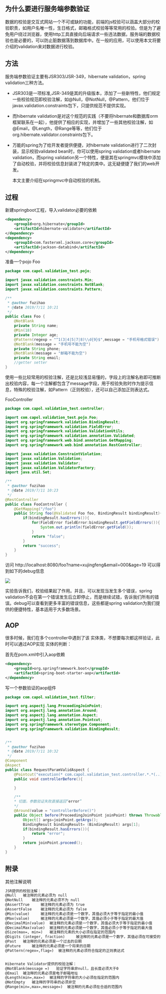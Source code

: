 ## 为什么要进行服务端参数验证

数据的校验是交互式网站一个不可或缺的功能，前端的js校验可以涵盖大部分的校验职责，如用户名唯一性，生日格式，邮箱格式校验等等常用的校验。但是为了避免用户绕过浏览器，使用http工具直接向后端请求一些违法数据，服务端的数据校验也是必要的，可以防止脏数据落到数据库中。在一般的应用，可以使用本文将要介绍的validation来对数据进行校验。

## 方法

服务端参数验证主要有JSR303/JSR-349，hibernate validation，spring validation三种方法。

* JSR303是一项标准,JSR-349是其的升级版本，添加了一些新特性，他们规定一些校验规范即校验注解，如@Null，@NotNull，@Pattern，他们位于javax.validation.constraints包下，只提供规范不提供实现。

* 而hibernate validation是对这个规范的实践（不要将hibernate和数据库orm框架联系在一起），他提供了相应的实现，并增加了一些其他校验注解，如@Email，@Length，@Range等等，他们位于org.hibernate.validator.constraints包下。

* 万能的spring为了给开发者提供便捷，对hibernate validation进行了二次封装，显示校验validated bean时，你可以使用spring validation或者hibernate validation，而spring validation另一个特性，便是其在springmvc模块中添加了自动校验，并将校验信息封装进了特定的类中。这无疑便捷了我们的web开发。

  本文主要介绍在springmvc中自动校验的机制。

## 过程

新建springboot工程，导入validator必要的依赖

```xml
<dependency>
    <groupId>org.hibernate</groupId>
    <artifactId>hibernate-validator</artifactId>
</dependency>
<dependency>
    <groupId>com.fasterxml.jackson.core</groupId>
    <artifactId>jackson-databind</artifactId>
</dependency>
```

准备一个pojo Foo

```java
package com.capol.validation_test.pojo;

import javax.validation.constraints.Min;
import javax.validation.constraints.NotBlank;
import javax.validation.constraints.Pattern;

/**
 * @author fuzihao
 * @date 2019/7/11 10:21
 */
public class Foo {
    @NotBlank
    private String name;
    @Min(18)
    private Integer age;
    @Pattern(regexp = "^1(3|4|5|7|8)\\d{9}$",message = "手机号格式错误")
    @NotBlank(message = "手机号不能为空")
    private String phone;
    @NotBlank(message = "邮箱不能为空")
    private String email;
    //getter setter
}
```

使用一些比较常用的校验注解，还是比较浅显易懂的，字段上的注解名称即可推断出校验内容，每一个注解都包含了message字段，用于校验失败时作为提示信息，特殊的校验注解，如Pattern（正则校验），还可以自己添加正则表达式。

FooController

```java
package com.capol.validation_test.controller;

import com.capol.validation_test.pojo.Foo;
import org.springframework.validation.BindingResult;
import org.springframework.validation.FieldError;
import org.springframework.validation.ValidationUtils;
import org.springframework.validation.annotation.Validated;
import org.springframework.web.bind.annotation.GetMapping;
import org.springframework.web.bind.annotation.RestController;

import javax.validation.ConstraintViolation;
import javax.validation.Validation;
import javax.validation.Validator;
import javax.validation.ValidatorFactory;
import java.util.Set;

/**
 * @author fuzihao
 * @date 2019/7/11 10:23
 */
@RestController
public class FooController {
    @GetMapping("/foo")
    public String foo(@Validated Foo foo, BindingResult bindingResult){
        if(bindingResult.hasErrors()){
            for(FieldError fieldError:bindingResult.getFieldErrors()){
                System.out.println(fieldError.getField());
            }
            return "false";
        }
        return "success";
    }
}
```

访问 http://localhost:8080/foo?name=xujingfeng&email=000&age=19 可以得到如下的debug信息

![](D:\Work\TyporaNotes\note\JavaEE\capol\pict\1-1.png)

实验告诉我们，校验结果起了作用。并且，可以发现当发生多个错误，spring validation不会在第一个错误发生后立即停止，而是继续试错，告诉我们所有的错误。debug可以查看到更多丰富的错误信息，这些都是spring validation为我们提供的便捷特性，基本适用于大多数场景。

## AOP

很多时候，我们在多个controller中遇到了该 实体类，不想要每次都这样验证，此时可以通过AOP实现 实体的判断：

首先在pom.xml中引入aop依赖

```xml
<dependency>
    <groupId>org.springframework.boot</groupId>
    <artifactId>spring-boot-starter-aop</artifactId>
</dependency>
```

写一个参数验证的aop组件 

```java
package com.capol.validation_test.filter;

import org.aspectj.lang.ProceedingJoinPoint;
import org.aspectj.lang.annotation.Around;
import org.aspectj.lang.annotation.Aspect;
import org.aspectj.lang.annotation.Pointcut;
import org.springframework.stereotype.Component;
import org.springframework.validation.BindingResult;


/**
 * @author fuzihao
 * @date 2019/7/11 10:32
 */
@Component
@Aspect
public class RequestParamValidAspect {
    @Pointcut("execution(* com.capol.validation_test.controller.*.*(..))")
    public void controllerBefore(){

    }

    /**
    * 切面，参数验证失败直接返回“error”
    */
    @Around(value = "controllerBefore()")
    public Object before(ProceedingJoinPoint joinPoint) throws Throwable {
        Object[] args=joinPoint.getArgs();
        BindingResult bindingResult= (BindingResult) args[1];
        if(bindingResult.hasErrors()){
            return "error";
        }
        return joinPoint.proceed();
    }
}

```



## 附录

其他注解说明

```tex
JSR提供的校验注解：         
@Null   被注释的元素必须为 null    
@NotNull    被注释的元素必须不为 null    
@AssertTrue     被注释的元素必须为 true    
@AssertFalse    被注释的元素必须为 false    
@Min(value)     被注释的元素必须是一个数字，其值必须大于等于指定的最小值    
@Max(value)     被注释的元素必须是一个数字，其值必须小于等于指定的最大值    
@DecimalMin(value)  被注释的元素必须是一个数字，其值必须大于等于指定的最小值    
@DecimalMax(value)  被注释的元素必须是一个数字，其值必须小于等于指定的最大值    
@Size(max=, min=)   被注释的元素的大小必须在指定的范围内    
@Digits (integer, fraction)     被注释的元素必须是一个数字，其值必须在可接受的范围内    
@Past   被注释的元素必须是一个过去的日期    
@Future     被注释的元素必须是一个将来的日期    
@Pattern(regex=,flag=)  被注释的元素必须符合指定的正则表达式    


Hibernate Validator提供的校验注解：  
@NotBlank(message =)   验证字符串非null，且长度必须大于0    
@Email  被注释的元素必须是电子邮箱地址    
@Length(min=,max=)  被注释的字符串的大小必须在指定的范围内    
@NotEmpty   被注释的字符串的必须非空    
@Range(min=,max=,message=)  被注释的元素必须在合适的范围内
```



